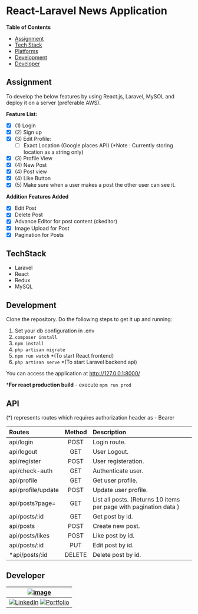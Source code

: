 # React-Laravel News Application

**Table of Contents** 
 - [Assignment](#assignment)
 - [Tech Stack](#techstack)
 - [Platforms](#platforms)
 - [Development](#development)
 - [Developer](#development)

## Assignment
To develop the below features by using React.js, Laravel, MySOL and deploy it on a server (preferable AWS).

**Feature List:**
 - [x] (1) Login
 - [x] (2) Sign up 
 - [x] (3) Edit Profile: 
    - [ ] Exact Location (Google places API) 
        (*Note : Currently storing location as a string only)
 - [x] (3) Profile View
 - [x] (4) New Post 
 - [x] (4) Post view 
 - [x] (4) Like Button
 - [x] (5) Make sure when a user makes a post the other user can see it.
 
**Addition Features Added**
 - [x] Edit Post 
 - [x] Delete Post
 - [x] Advance Editor for post content (ckeditor)
 - [x] Image Upload for Post
 - [x] Pagination for Posts

## TechStack 
 - Laravel 
 - React 
 - Redux
 - MySQL

## Development
Clone the repository. Do the following steps to get it up and running:
1. Set your db configuration in .env
2. `composer install`
3. `npm install`
4. `php artisan migrate`
5. `npm run watch` *(To start React frontend)
6. `php artisan serve` *(To start Laravel backend api)

You can access the application at http://127.0.0.1:8000/

***For react production build** - execute `npm run prod`

## API  

(\*) represents routes which requires authorization header as - Bearer <API TOKEN>

 | Routes | Method | Description | 
 |:----------|:-------------:|:------| 
 | api/login | POST | Login route. | 
 | api/logout | GET | User Logout. | 
 | api/register | POST | User registeration. | 
 | api/check-auth | GET | Authenticate user. | 
 | api/profile | GET | Get user profile. | 
 | api/profile/update | POST | Update user profile. | 
 | api/posts?page= | GET | List all posts. (Returns 10 items per page with pagination data )| 
 | api/posts/:id | GET | Get post by id. | 
 | api/posts | POST | Create new post. | 
 | api/posts/likes | POST | Like post by id. | 
 | api/posts/:id | PUT | Edit post by id. | 
 | *api/posts/:id | DELETE | Delete post by id. |


## Developer 
| [![image](https://avatars3.githubusercontent.com/u/41014321?s=128&v=4)](https://smithgajjar.tech) |
|:-:|
| [![LinkedIn](https://icons.iconarchive.com/icons/danleech/simple/32/linkedin-icon.png)](https://www.linkedin.com/in/smith-gajjar-5a27716b/) [![Portfolio](https://icons.iconarchive.com/icons/dtafalonso/android-lollipop/32/Browser-icon.png)](https://smithgajjar.me) |